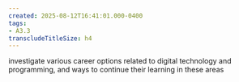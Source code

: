 ```yaml
---
created: 2025-08-12T16:41:01.000-0400
tags:
- A3.3
transcludeTitleSize: h4
---
```


investigate various career options related to digital technology and programming, and ways to continue their learning in these areas